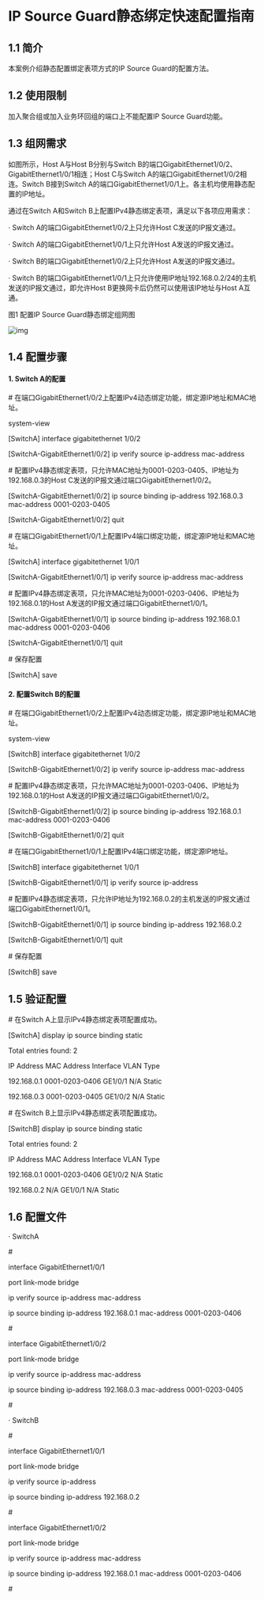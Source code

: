 # IP Source Guard静态绑定快速配置指南

## 1.1 简介

本案例介绍静态配置绑定表项方式的IP Source Guard的配置方法。

## 1.2 使用限制

加入聚合组或加入业务环回组的端口上不能配置IP Source Guard功能。

## 1.3 组网需求

如图所示，Host A与Host  B分别与Switch B的端口GigabitEthernet1/0/2、GigabitEthernet1/0/1相连；Host C与Switch A的端口GigabitEthernet1/0/2相连。Switch B接到Switch  A的端口GigabitEthernet1/0/1上。各主机均使用静态配置的IP地址。

通过在Switch A和Switch B上配置IPv4静态绑定表项，满足以下各项应用需求：

·   Switch A的端口GigabitEthernet1/0/2上只允许Host C发送的IP报文通过。

·   Switch A的端口GigabitEthernet1/0/1上只允许Host A发送的IP报文通过。

·   Switch B的端口GigabitEthernet1/0/2上只允许Host A发送的IP报文通过。

·   Switch B的端口GigabitEthernet1/0/1上只允许使用IP地址192.168.0.2/24的主机发送的IP报文通过，即允许Host B更换网卡后仍然可以使用该IP地址与Host A互通。

图1 配置IP Source Guard静态绑定组网图

![img](https://resource.h3c.com/cn/202303/28/20230328_8774757_x_Img_x_png_0_1816259_30005_0.png)

 

## 1.4 配置步骤

#### 1. Switch A的配置

\# 在端口GigabitEthernet1/0/2上配置IPv4动态绑定功能，绑定源IP地址和MAC地址。

<SwitchA> system-view

[SwitchA] interface gigabitethernet 1/0/2

[SwitchA-GigabitEthernet1/0/2] ip verify source ip-address mac-address

\# 配置IPv4静态绑定表项，只允许MAC地址为0001-0203-0405、IP地址为192.168.0.3的Host C发送的IP报文通过端口GigabitEthernet1/0/2。

[SwitchA-GigabitEthernet1/0/2] ip source binding ip-address 192.168.0.3 mac-address 0001-0203-0405

[SwitchA-GigabitEthernet1/0/2] quit

\# 在端口GigabitEthernet1/0/1上配置IPv4端口绑定功能，绑定源IP地址和MAC地址。

[SwitchA] interface gigabitethernet 1/0/1

[SwitchA-GigabitEthernet1/0/1] ip verify source ip-address mac-address

\# 配置IPv4静态绑定表项，只允许MAC地址为0001-0203-0406、IP地址为192.168.0.1的Host A发送的IP报文通过端口GigabitEthernet1/0/1。

[SwitchA-GigabitEthernet1/0/1] ip source binding ip-address 192.168.0.1 mac-address 0001-0203-0406

[SwitchA-GigabitEthernet1/0/1] quit

\# 保存配置

[SwitchA] save

#### 2. 配置Switch B的配置

\# 在端口GigabitEthernet1/0/2上配置IPv4动态绑定功能，绑定源IP地址和MAC地址。

<SwitchB> system-view

[SwitchB] interface gigabitethernet 1/0/2

[SwitchB-GigabitEthernet1/0/2] ip verify source ip-address mac-address

\# 配置IPv4静态绑定表项，只允许MAC地址为0001-0203-0406、IP地址为192.168.0.1的Host A发送的IP报文通过端口GigabitEthernet1/0/2。

[SwitchB-GigabitEthernet1/0/2] ip source binding ip-address 192.168.0.1 mac-address 0001-0203-0406

[SwitchB-GigabitEthernet1/0/2] quit

\# 在端口GigabitEthernet1/0/1上配置IPv4端口绑定功能，绑定源IP地址。

[SwitchB] interface gigabitethernet 1/0/1

[SwitchB-GigabitEthernet1/0/1] ip verify source ip-address

\# 配置IPv4静态绑定表项，只允许IP地址为192.168.0.2的主机发送的IP报文通过端口GigabitEthernet1/0/1。

[SwitchB-GigabitEthernet1/0/1] ip source binding ip-address 192.168.0.2

[SwitchB-GigabitEthernet1/0/1] quit

\# 保存配置

[SwitchB] save

## 1.5 验证配置

\# 在Switch A上显示IPv4静态绑定表项配置成功。

[SwitchA] display ip source binding static

Total entries found: 2

IP Address   MAC Address  Interface        VLAN Type

192.168.0.1   0001-0203-0406 GE1/0/1         N/A Static

192.168.0.3   0001-0203-0405 GE1/0/2         N/A Static

\# 在Switch B上显示IPv4静态绑定表项配置成功。

[SwitchB] display ip source binding static

Total entries found: 2

IP Address   MAC Address  Interface        VLAN Type

192.168.0.1   0001-0203-0406 GE1/0/2         N/A Static

192.168.0.2   N/A      GE1/0/1         N/A Static

## 1.6 配置文件

·   SwitchA

\#

interface GigabitEthernet1/0/1

 port link-mode bridge

 ip verify source ip-address mac-address

 ip source binding ip-address 192.168.0.1 mac-address 0001-0203-0406

\#

interface GigabitEthernet1/0/2

 port link-mode bridge

 ip verify source ip-address mac-address

 ip source binding ip-address 192.168.0.3 mac-address 0001-0203-0405

\#

·   SwitchB

\#

interface GigabitEthernet1/0/1

 port link-mode bridge

 ip verify source ip-address

 ip source binding ip-address 192.168.0.2

\#

interface GigabitEthernet1/0/2

 port link-mode bridge

 ip verify source ip-address mac-address

 ip source binding ip-address 192.168.0.1 mac-address 0001-0203-0406

\#